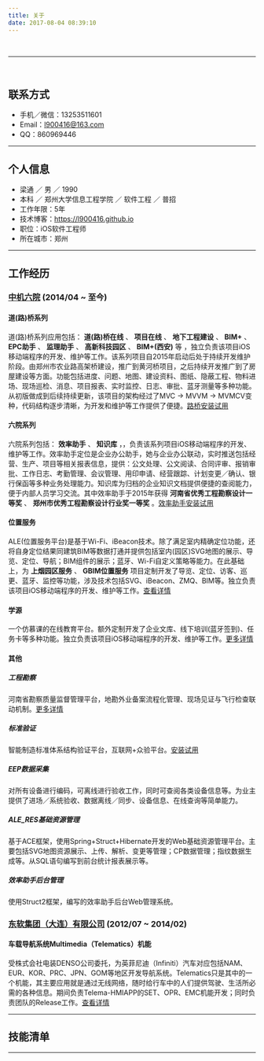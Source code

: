 ```yaml
---
title: 关于
date: 2017-08-04 08:39:10
---
```


​	

---
​	
## 联系方式

 - 手机／微信：13253511601
 - Email：l900416@163.com
 - QQ：860969446

---

## 个人信息

 - 梁通 ／ 男 ／ 1990
 - 本科 ／ 郑州大学信息工程学院 ／ 软件工程 ／ 普招
 - 工作年限：5年
 - 技术博客：https://l900416.github.io
 - 职位：iOS软件工程师
 - 所在城市：郑州

---

## 工作经历

### [中机六院](http://sippr.cn/) (2014/04 ~ 至今)

#### 道(路)桥系列

道(路)桥系列应用包括： **道(路)桥在线** 、 **项目在线** 、 **地下工程建设** 、 **BIM+** 、 **EPC助手** 、 **监理助手** 、 **高新科技园区** 、 **BIM+(西安)** 等 ，独立负责该项目iOS移动端程序的开发、维护等工作。该系列项目自2015年启动后处于持续开发维护阶段。由郑州市农业路高架桥建设，推广到黄河桥项目，之后持续开发推广到了房屋建设等方面。功能包括进度、问题、地图、建设资料、图纸、隐蔽工程、物料进场、现场巡检、消息、项目报表、实时监控、日志、审批、蓝牙测量等多种功能。从初版做成到后续持续更新，该项目的架构经过了MVC -> MVVM -> MVMCV变种，代码结构逐步清晰，为开发和维护等工作提供了便捷。[路桥安装试用](http://121.40.49.148/eepm)

#### 六院系列

六院系列包括： **效率助手** 、 **知识库** ，，负责该系列项目iOS移动端程序的开发、维护等工作。效率助手定位是企业办公助手，她与企业办公联动，实时推送包括经营、生产、项目等相关报表信息，提供：公文处理、公文阅读、合同评审、报销审批、工作日志、考勤管理、会议管理、用印申请、经营跟踪、计划变更／确认、银行保函等多种业务处理能力。知识库为归档的企业知识文档提供便捷的查阅能力，便于内部人员学习交流。其中效率助手于2015年获得 **河南省优秀工程勘察设计一等奖** 、 **郑州市优秀工程勘察设计行业奖一等奖** 。[效率助手安装试用](http://eepm.sippr.cn/Assistant.html)

#### 位置服务

ALE(位置服务平台)是基于Wi-Fi、iBeacon技术。除了满足室内精确定位功能，还将自身定位结果同建筑BIM等数据打通并提供包括室内(园区)SVG地图的展示、导览、定位、导航；BIM组件的展示；蓝牙、Wi-Fi自定义策略等能力。在此基础上，为 **上烟园区服务** 、 **GBIM位置服务** 项目定制开发了导览、定位、访客、巡更、蓝牙、监控等功能，涉及技术包括SVG、iBeacon、ZMQ、BIM等。独立负责该项目iOS移动端程序的开发、维护等工作。[查看详情](http://125.46.29.147:8860/ccs)

#### 学源

一个仿慕课的在线教育平台。额外定制开发了企业文库、线下培训(蓝牙签到)、任务卡等多种功能。独立负责该项目iOS移动端程序的开发、维护等工作。[更多详情](http://emooc.sippr.cn/)


#### 其他

##### 工程勘察

河南省勘察质量监督管理平台，地勘外业备案流程化管理、现场见证与飞行检查联动机制。[更多详情](http://hnkczl.hnjs.gov.cn/)

##### 标准验证

智能制造标准体系结构验证平台，互联网+众验平台。[安装试用](http://125.46.29.147:8801/eepm/sv)

##### EEP数据采集

对所有设备进行编码，可离线进行验收工作，同时可查阅各类设备信息等。为业主提供了进场／系统验收、数据离线／同步、设备信息、在线查询等简单能力。

##### ALE_RES基础资源管理

基于ACE框架，使用Spring+Struct+Hibernate开发的Web基础资源管理平台。主要包括SVG地图资源展示、上传、解析、变更等管理；CP数据管理；指纹数据生成等。从SQL语句编写到前台统计报表展示等。

##### 效率助手后台管理

使用Struct2框架，编写的效率助手后台Web管理系统。


### [东软集团（大连）有限公司](http://www.neusoft.com/cn/) (2012/07 ~ 2014/02)

#### 车载导航系统Multimedia（Telematics）机能

受株式会社电装DENSO公司委托，为英菲尼迪（Infiniti）汽车对应包括NAM、EUR、KOR、PRC、JPN、GOM等地区开发导航系统。Telematics只是其中的一个机能，其主要应用就是通过无线网络，随时给行车中的人们提供驾驶、生活所必需的各种信息。期间负责Telema-HMIAPP的SET、OPR、EMC机能开发；同时负责团队的Release工作。[查看详情](http://www.infiniti.com.cn/)


---

## 技能清单



---

